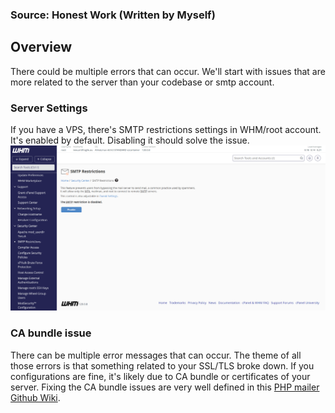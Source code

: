 ### Source: Honest Work (Written by Myself)

## Overview
There could be multiple errors that can occur. We'll start with issues that are more related to the server than your
codebase or smtp account.

### Server Settings
If you have a VPS, there's SMTP restrictions settings in WHM/root account. It's enabled by default. Disabling it should
solve the issue.
![SMTP Restrictions Settings in WHM](../public/images/honest-work/whm-smtp-restrictions-setting.png "SMTP Restrictions Settings in WHM")

### CA bundle issue
There can be multiple error messages that can occur. The theme of all those errors is that something related to your SSL/TLS
broke down. If you configurations are fine, it's likely due to CA bundle or certificates of your server. Fixing the CA
bundle issues are very well defined in this 
[PHP mailer Github Wiki](https://github.com/PHPMailer/PHPMailer/wiki/Troubleshooting#certificate-verification-failure).

